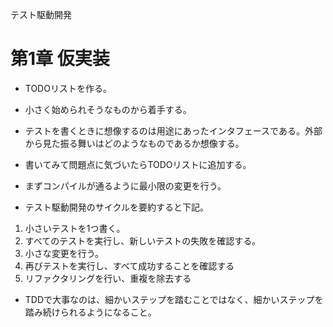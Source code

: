 テスト駆動開発

# 第1章 仮実装
- TODOリストを作る。
- 小さく始められそうなものから着手する。
- テストを書くときに想像するのは用途にあったインタフェースである。外部から見た振る舞いはどのようなものであるか想像する。

- 書いてみて問題点に気づいたらTODOリストに追加する。
- まずコンパイルが通るように最小限の変更を行う。

- テスト駆動開発のサイクルを要約すると下記。
1. 小さいテストを1つ書く。
2. すべてのテストを実行し、新しいテストの失敗を確認する。
3. 小さな変更を行う。
4. 再びテストを実行し、すべて成功することを確認する
5. リファクタリングを行い、重複を除去する

- TDDで大事なのは、細かいステップを踏むことではなく、細かいステップを踏み続けられるようになること。
